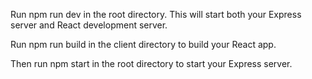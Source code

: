 Run npm run dev in the root directory. This will start both your Express server and React development server.

Run npm run build in the client directory to build your React app.

Then run npm start in the root directory to start your Express server.

